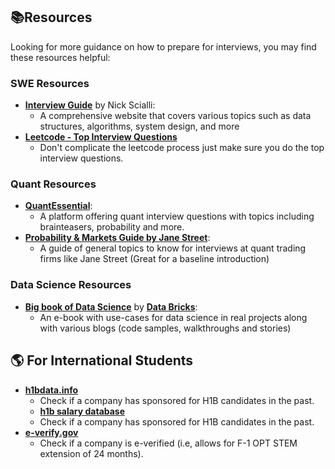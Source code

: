 ## 📚Resources

Looking for more guidance on how to prepare for interviews, you may find these resources helpful:

### SWE Resources 
- **[Interview Guide](https://interviewguide.dev/)** by Nick Scialli:
  - A comprehensive website that covers various topics such as data structures, algorithms, system design, and more
- **[Leetcode - Top Interview Questions](https://leetcode.com/problem-list/top-interview-questions/)**
  - Don't complicate the leetcode process just make sure you do the top interview questions. 

### Quant Resources 
- **[QuantEssential](https://quantessential.io)**:
  - A platform offering quant interview questions with topics including brainteasers, probability and more.
- **[Probability & Markets Guide by Jane Street](https://www.janestreet.com/static/pdfs/trading-interview.pdf)**:
  - A guide of general topics to know for interviews at quant trading firms like Jane Street (Great for a baseline introduction)

### Data Science Resources 
- **[Big book of Data Science](https://www.databricks.com/resources/ebook/the-big-book-of-data-science-use-cases-nurture)** by **[Data Bricks](https://www.databricks.com/)**:
  - An e-book with use-cases for data science in real projects along with various blogs (code samples, walkthroughs and stories) 

## 🌎 For International Students

- **[h1bdata.info](https://www.h1bdata.info)**
  - Check if a company has sponsored for H1B candidates in the past.
  -  **[h1b salary database](https://www.h1bsalarydata.com)**
  - Check if a company has sponsored for H1B candidates in the past.
- **[e-verify.gov](https://www.e-verify.gov)**
  - Check if a company is e-verified (i.e, allows for F-1 OPT STEM extension of 24 months).


